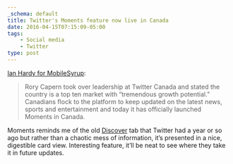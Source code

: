 ```yaml
---
_schema: default
title: Twitter's Moments feature now live in Canada
date: 2016-04-15T07:15:09-05:00
tags:
    - Social media
    - Twitter
type: post
---
```

[Ian Hardy for MobileSyrup](https://mobilesyrup.com/2016/04/12/twitter-moments-now-live-in-canada/):

> Rory Capern took over leadership at Twitter Canada and stated the country is a top ten market with “tremendous growth potential.” Canadians flock to the platform to keep updated on the latest news, sports and entertainment and today it has officially launched Moments in Canada.

Moments reminds me of the old [Discover](http://www.theverge.com/2015/4/8/8371319/twitter-is-killing-off-its-discover-tab) tab that Twitter had a year or so ago but rather than a chaotic mess of information, it’s presented in a nice, digestible card view. Interesting feature, it’ll be neat to see where they take it in future updates.